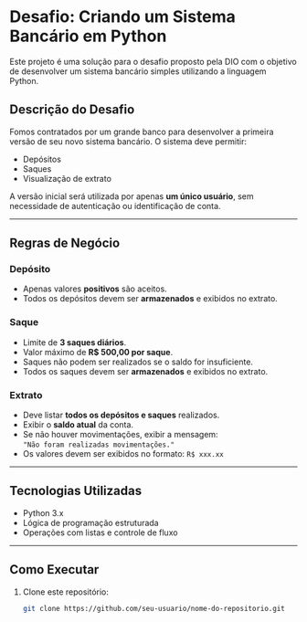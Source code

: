 # Desafio: Criando um Sistema Bancário em Python

Este projeto é uma solução para o desafio proposto pela DIO com o objetivo de desenvolver um sistema bancário simples utilizando a linguagem Python.

## Descrição do Desafio

Fomos contratados por um grande banco para desenvolver a primeira versão de seu novo sistema bancário. O sistema deve permitir:

- Depósitos
- Saques
- Visualização de extrato

A versão inicial será utilizada por apenas **um único usuário**, sem necessidade de autenticação ou identificação de conta.

---

## Regras de Negócio

### Depósito

- Apenas valores **positivos** são aceitos.
- Todos os depósitos devem ser **armazenados** e exibidos no extrato.

### Saque

- Limite de **3 saques diários**.
- Valor máximo de **R$ 500,00 por saque**.
- Saques não podem ser realizados se o saldo for insuficiente.
- Todos os saques devem ser **armazenados** e exibidos no extrato.

### Extrato

- Deve listar **todos os depósitos e saques** realizados.
- Exibir o **saldo atual** da conta.
- Se não houver movimentações, exibir a mensagem:  
  `"Não foram realizadas movimentações."`
- Os valores devem ser exibidos no formato: `R$ xxx.xx`

---

## Tecnologias Utilizadas

- Python 3.x
- Lógica de programação estruturada
- Operações com listas e controle de fluxo

---

## Como Executar

1. Clone este repositório:
   ```bash
   git clone https://github.com/seu-usuario/nome-do-repositorio.git
   ```
